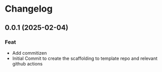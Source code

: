 # Changelog

## 0.0.1 (2025-02-04)

### Feat

- Add commitizen
- Initial Commit to create the scaffolding to template repo and relevant github actions
